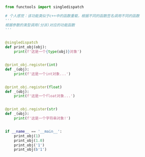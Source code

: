 
<BlogInfo id="1131" title="7.单分派泛函数singledispatch修饰器" author="白日梦想猿" pv=0 read_times=0 pre_cost_time=0分24秒 category="函数装饰器和闭包" tag_list="['函数装饰器和闭包']" create_time="2022.03.21 11:44:04" update_time="2022.03.21 20:19:04" />

```python
from functools import singledispatch

# 个人感觉：该功能类似于c++中的函数重载，根据不同的函数签名调用不同的函数
'''
根据参数的类型调用(分派)对应的功能函数
'''


@singledispatch
def print_obj(obj):
    print(f'这是一个{type(obj)}对象')


@print_obj.register(int)
def _(obj):
    print(f'这是一个int对象...')


@print_obj.register(float)
def _(obj):
    print(f'这是一个float对象...')


@print_obj.register(str)
def _(obj):
    print(f'这是一个字符串对象!')


if __name__ == '__main__':
    print_obj(1)
    print_obj(1.0)
    print_obj('1')
    print_obj(b'1')

```
